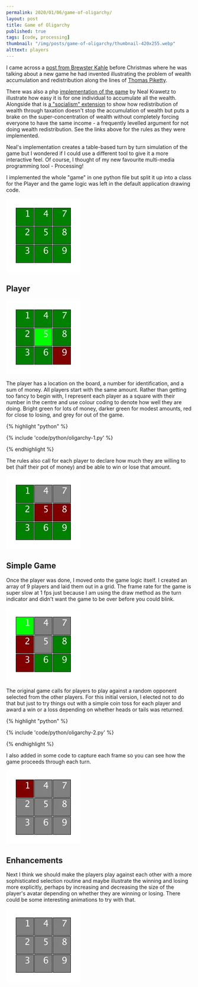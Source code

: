 ```yaml
---
permalink: 2020/01/06/game-of-oligarchy/
layout: post
title: Game of Oligarchy
published: true
tags: [code, processing]
thumbnail: "/img/posts/game-of-oligarchy/thumbnail-420x255.webp"
alttext: players
---
```


I came across a <a href="http://brewster.kahle.org/2019/11/30/the-game-of-oligarchy/">post from Brewster Kahle</a> before Christmas where he was talking about a new game he had invented illustrating the problem of
wealth accumulation and redistribution along the lines of <a href="https://en.wikipedia.org/wiki/Capital_in_the_Twenty-First_Century">Thomas Piketty</a>.

There was also a php <a href="https://hackerfactor.com/oligarchy-game.php">implementation of the game</a> by Neal Krawetz to illustrate
how easy it is for one individual to accumulate all the wealth. Alongside that is <a href="https://hackerfactor.com/oligarchy-game.php?soc">a "socialism" extension</a>
to show how redistribution of wealth through taxation doesn't stop the accumulation of wealth but puts a brake on
the super-concentration of wealth without completely forcing everyone to have the same income - a frequently levelled argument
for not doing wealth redistribution. See the links above for the rules as they were implemented.

Neal's implementation creates a table-based turn by turn simulation of the game but I wondered if I could use a different tool
to give it a more interactive feel. Of course, I thought of my new favourite multi-media programming tool - Processing!

I implemented the whole "game" in one python file but split it up into a class for the Player and the game logic was left in the
default application drawing code.

![grid](/img/posts/game-of-oligarchy/grid-1.webp)

## Player

![grid](/img/posts/game-of-oligarchy/grid-2.webp)

The player has a location on the board, a number for identification, and a sum of money. All players start with the same amount.
Rather than getting too fancy to begin with, I represent each player as a square with their number in the centre and use colour
coding to denote how well they are doing. Bright green for lots of money, darker green for modest amounts, red for close to losing, and grey for out of the game.

{% highlight "python" %}

{% include 'code/python/oligarchy-1.py' %}

{% endhighlight %}

The rules also call for each player to declare how much they are willing to bet (half their pot of money) and be able to win
or lose that amount.

![grid](/img/posts/game-of-oligarchy/grid-3.webp)

## Simple Game

Once the player was done, I moved onto the game logic itself. I created an array of 9 players and laid them out in a grid.
The frame rate for the game is super slow at 1 fps just because I am using the draw method as the turn indicator and didn't want the game to be over before you could blink.

![grid](/img/posts/game-of-oligarchy/grid-4.webp)

The original game calls for players to play against a random opponent selected from the other players. For this initial version,
I elected not to do that but just to try things out with a simple coin toss for each player and award a win or a loss depending on
whether heads or tails was returned.

{% highlight "python" %}

{% include 'code/python/oligarchy-2.py' %}

{% endhighlight %}

I also added in some code to capture each frame so you can see how the game proceeds through each turn.

![grid](/img/posts/game-of-oligarchy/grid-5.webp)

## Enhancements

Next I think we should make the players play against each other with a more sophisticated selection routine and maybe
illustrate the winning and losing more explicitly, perhaps by increasing and decreasing the size of the player's avatar
depending on whether they are winning or losing. There could be some interesting animations to try with that.

![grid](/img/posts/game-of-oligarchy/grid-6.webp)
